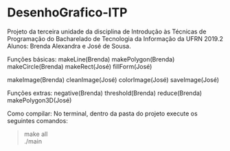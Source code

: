 # DesenhoGrafico-ITP
Projeto da terceira unidade da disciplina de Introdução às Técnicas de Programação do Bacharelado de Tecnologia da Informação da UFRN 2019.2
Alunos: Brenda Alexandra e José de Sousa.


Funções básicas:
  makeLine(Brenda)
  makePolygon(Brenda)
  makeCircle(Brenda)
  makeRect(José)
  fillForm(José)
  
  makeImage(Brenda)
  cleanImage(José)
  colorImage(José)
  saveImage(José)
  
Funções extras:
 negative(Brenda)
 threshold(Brenda)
 reduce(Brenda)
 makePolygon3D(José)
 
Como compilar:
No terminal, dentro da pasta do projeto execute os seguintes comandos:

> make all  
> ./main



